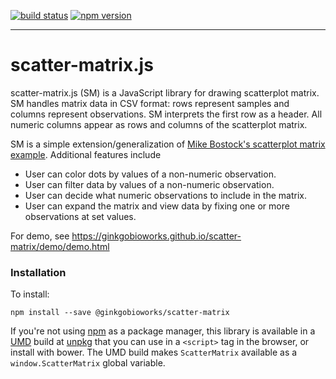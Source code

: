[![build status](https://img.shields.io/travis/ginkgobioworks/scatter-matrix.svg)](https://travis-ci.org/ginkgobioworks/scatter-matrix)
[![npm version](https://img.shields.io/npm/v/@ginkgobioworks/scatter-matrix.svg)](https://www.npmjs.com/package/@ginkgobioworks/scatter-matrix)

* * *

# scatter-matrix.js

scatter-matrix.js (SM) is a JavaScript library for drawing scatterplot matrix.
SM handles matrix data in CSV format: rows represent samples and columns
represent observations. SM interprets the first row as a header. All numeric
columns appear as rows and columns of the scatterplot matrix.

SM is a simple extension/generalization of [Mike Bostock's scatterplot matrix
example](http://mbostock.github.io/d3/talk/20111116/iris-splom.html).
Additional features include

  * User can color dots by values of a non-numeric observation.
  * User can filter data by values of a non-numeric observation.
  * User can decide what numeric observations to include in the matrix.
  * User can expand the matrix and view data by fixing one or more observations at set values.

For demo, see https://ginkgobioworks.github.io/scatter-matrix/demo/demo.html

### Installation

To install:

```
npm install --save @ginkgobioworks/scatter-matrix
```

If you're not using [npm](https://www.npmjs.com) as a package manager, this
library is available in a [UMD](https://github.com/umdjs/umd) build at
[unpkg](https://unpkg.com/@ginkgobioworks/scatter-matrix) that you can use in a
`<script>` tag in the browser, or install with bower. The UMD build makes
`ScatterMatrix` available as a `window.ScatterMatrix` global variable.
